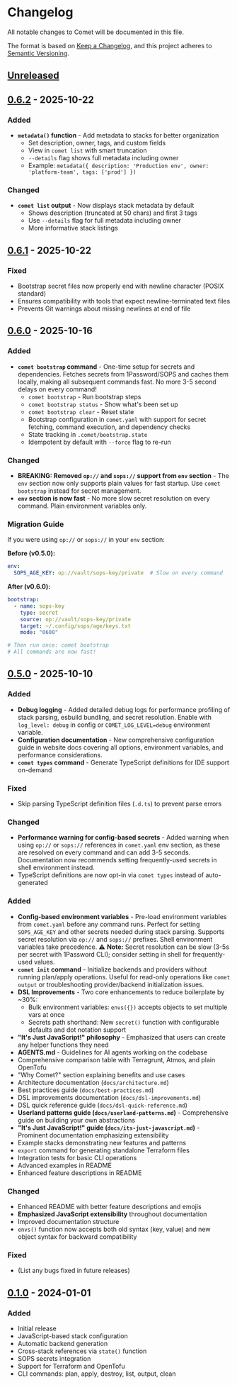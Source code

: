 # Changelog

All notable changes to Comet will be documented in this file.

The format is based on [Keep a Changelog](https://keepachangelog.com/en/1.0.0/),
and this project adheres to [Semantic Versioning](https://semver.org/spec/v2.0.0.html).

## [Unreleased]

## [0.6.2] - 2025-10-22

### Added
- **`metadata()` function** - Add metadata to stacks for better organization
  - Set description, owner, tags, and custom fields
  - View in `comet list` with smart truncation
  - `--details` flag shows full metadata including owner
  - Example: `metadata({ description: 'Production env', owner: 'platform-team', tags: ['prod'] })`

### Changed
- **`comet list` output** - Now displays stack metadata by default
  - Shows description (truncated at 50 chars) and first 3 tags
  - Use `--details` flag for full metadata including owner
  - More informative stack listings

## [0.6.1] - 2025-10-22

### Fixed
- Bootstrap secret files now properly end with newline character (POSIX standard)
- Ensures compatibility with tools that expect newline-terminated text files
- Prevents Git warnings about missing newlines at end of file

## [0.6.0] - 2025-10-16

### Added
- **`comet bootstrap` command** - One-time setup for secrets and dependencies. Fetches secrets from 1Password/SOPS and caches them locally, making all subsequent commands fast. No more 3-5 second delays on every command!
  - `comet bootstrap` - Run bootstrap steps
  - `comet bootstrap status` - Show what's been set up
  - `comet bootstrap clear` - Reset state
  - Bootstrap configuration in `comet.yaml` with support for secret fetching, command execution, and dependency checks
  - State tracking in `.comet/bootstrap.state`
  - Idempotent by default with `--force` flag to re-run

### Changed
- **BREAKING: Removed `op://` and `sops://` support from `env` section** - The `env` section now only supports plain values for fast startup. Use `comet bootstrap` instead for secret management.
- **`env` section is now fast** - No more slow secret resolution on every command. Plain environment variables only.

### Migration Guide
If you were using `op://` or `sops://` in your `env` section:

**Before (v0.5.0):**
```yaml
env:
  SOPS_AGE_KEY: op://vault/sops-key/private  # Slow on every command
```

**After (v0.6.0):**
```yaml
bootstrap:
  - name: sops-key
    type: secret
    source: op://vault/sops-key/private
    target: ~/.config/sops/age/keys.txt
    mode: "0600"

# Then run once: comet bootstrap
# All commands are now fast!
```

## [0.5.0] - 2025-10-10

### Added
- **Debug logging** - Added detailed debug logs for performance profiling of stack parsing, esbuild bundling, and secret resolution. Enable with `log_level: debug` in config or `COMET_LOG_LEVEL=debug` environment variable.
- **Configuration documentation** - New comprehensive configuration guide in website docs covering all options, environment variables, and performance considerations.
- **`comet types` command** - Generate TypeScript definitions for IDE support on-demand

### Fixed
- Skip parsing TypeScript definition files (`.d.ts`) to prevent parse errors

### Changed
- **Performance warning for config-based secrets** - Added warning when using `op://` or `sops://` references in `comet.yaml` env section, as these are resolved on every command and can add 3-5 seconds. Documentation now recommends setting frequently-used secrets in shell environment instead.
- TypeScript definitions are now opt-in via `comet types` instead of auto-generated

### Added
- **Config-based environment variables** - Pre-load environment variables from `comet.yaml` before any command runs. Perfect for setting `SOPS_AGE_KEY` and other secrets needed during stack parsing. Supports secret resolution via `op://` and `sops://` prefixes. Shell environment variables take precedence. ⚠️ **Note:** Secret resolution can be slow (3-5s per secret with 1Password CLI); consider setting in shell for frequently-used values.
- **`comet init` command** - Initialize backends and providers without running plan/apply operations. Useful for read-only operations like `comet output` or troubleshooting provider/backend initialization issues.
- **DSL Improvements** - Two core enhancements to reduce boilerplate by ~30%:
  - Bulk environment variables: `envs({})` accepts objects to set multiple vars at once
  - Secrets path shorthand: New `secret()` function with configurable defaults and dot notation support
- **"It's Just JavaScript!" philosophy** - Emphasized that users can create any helper functions they need
- **AGENTS.md** - Guidelines for AI agents working on the codebase
- Comprehensive comparison table with Terragrunt, Atmos, and plain OpenTofu
- "Why Comet?" section explaining benefits and use cases
- Architecture documentation (`docs/architecture.md`)
- Best practices guide (`docs/best-practices.md`)
- DSL improvements documentation (`docs/dsl-improvements.md`)
- DSL quick reference guide (`docs/dsl-quick-reference.md`)
- **Userland patterns guide (`docs/userland-patterns.md`)** - Comprehensive guide on building your own abstractions
- **"It's Just JavaScript!" guide (`docs/its-just-javascript.md`)** - Prominent documentation emphasizing extensibility
- Example stacks demonstrating new features and patterns
- `export` command for generating standalone Terraform files
- Integration tests for basic CLI operations
- Advanced examples in README
- Enhanced feature descriptions in README

### Changed
- Enhanced README with better feature descriptions and emojis
- **Emphasized JavaScript extensibility** throughout documentation
- Improved documentation structure
- `envs()` function now accepts both old syntax (key, value) and new object syntax for backward compatibility

### Fixed
- (List any bugs fixed in future releases)

## [0.1.0] - 2024-01-01

### Added
- Initial release
- JavaScript-based stack configuration
- Automatic backend generation
- Cross-stack references via `state()` function
- SOPS secrets integration
- Support for Terraform and OpenTofu
- CLI commands: plan, apply, destroy, list, output, clean

[Unreleased]: https://github.com/moonwalker/comet/compare/v0.6.2...HEAD
[0.6.2]: https://github.com/moonwalker/comet/releases/tag/v0.6.2
[0.6.1]: https://github.com/moonwalker/comet/releases/tag/v0.6.1
[0.6.0]: https://github.com/moonwalker/comet/releases/tag/v0.6.0
[0.5.0]: https://github.com/moonwalker/comet/releases/tag/v0.5.0
[0.1.0]: https://github.com/moonwalker/comet/releases/tag/v0.1.0
